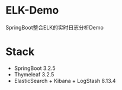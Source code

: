 # ELK-Demo
SpringBoot整合ELK的实时日志分析Demo

# Stack
- SpringBoot 3.2.5
- Thymeleaf 3.2.5
- ElasticSearch + Kibana + LogStash 8.13.4
